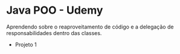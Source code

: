 # Java POO - Udemy

Aprendendo sobre o reaproveitamento de código e a delegação de responsabilidades dentro das classes.
- Projeto 1 
